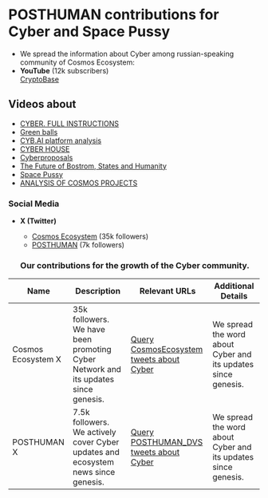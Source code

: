 # POSTHUMAN contributions for Cyber and Space Pussy

- We spread the information about Cyber among russian-speaking community of Cosmos Ecosystem:
- **YouTube** (12k subscribers)  
  [CryptoBase](https://www.youtube.com/@CRYPTOBASED)

## Videos about 
- [CYBER. FULL INSTRUCTIONS](https://www.youtube.com/watch?v=FSZLhTuIjGY&t=79s)
- [Green balls](https://www.youtube.com/watch?v=mtIeR66q830)
- [CYB.AI platform analysis](https://www.youtube.com/watch?v=D8YR0SkZIKo&t=371s)
- [CYBER HOUSE](https://www.youtube.com/watch?v=RAr1uwLv0A0&t=523s)
- [Cyber ​​proposals](https://www.youtube.com/watch?v=rM1ClCqQovo)
- [The Future of Bostrom, States and Humanity](https://www.youtube.com/watch?v=7nwUPtKG_BE)
- [Space Pussy](https://www.youtube.com/watch?v=JZ5Flip26ao&t=77s)
- [ANALYSIS OF COSMOS PROJECTS](https://www.youtube.com/watch?v=MCsFOisC8IA)

### Social Media
- **X (Twitter)**  
  - [Cosmos Ecosystem](https://x.com/CosmosEcosystem) (35k followers)  
  - [POSTHUMAN](https://x.com/POSTHUMAN_DVS) (7k followers)

  ### Our contributions for the growth of the Cyber community.

| Name               | Description                                              | Relevant URLs                                                                                      | Additional Details                                          |
|--------------------|-----------------------------------------------------------|---------------------------------------------------------------------------------------------------|--------------------------------------------------------------|
| Cosmos Ecosystem X | 35k followers. We have been promoting Cyber Network and its updates since genesis. | [Query CosmosEcosystem tweets about Cyber](https://x.com/search?q=from%3ACosmosEcosystem%20(cyber_devs%20OR%20BostromOR%20BOOT)&src=typed_query&f=live) | We spread the word about Cyber and its updates since genesis. |
| POSTHUMAN X        | 7.5k followers. We actively cover Cyber updates and ecosystem news since genesis. | [Query POSTHUMAN_DVS tweets about Cyber](https://x.com/search?q=from%3APOSTHUMAN_DVS%20(cyber_devs%20OR%20BostromOR%20BOOT)&src=typed_query&f=live) | We spread the word about Cyber and its updates since genesis. |

